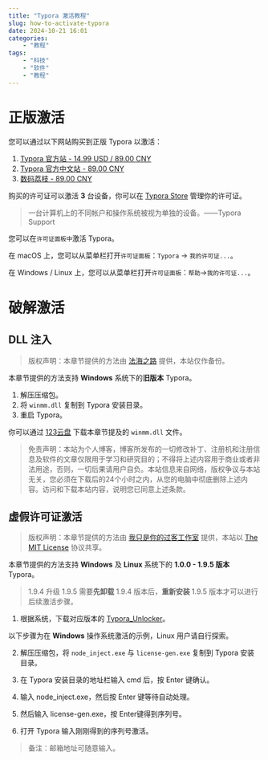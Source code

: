 ```yaml
---
title: "Typora 激活教程"
slug: how-to-activate-typora
date: 2024-10-21 16:01
categories:
    - "教程"
tags:
    - "科技"
    - "软件"
    - "教程"
---
```


# 正版激活

您可以通过以下网站购买到正版 Typora 以激活：

1. [Typora 官方站 - 14.99 USD / 89.00 CNY](https://www.typora.io/)
2. [Typora 官方中文站 - 89.00 CNY](https://typoraio.cn/)
3. [数码荔枝 - 89.00 CNY](https://lizhi.shop/site/products/id/520)

购买的许可证可以激活 **3** 台设备，你可以在 [Typora Store](https://store.typora.io/my) 管理你的许可证。

> 一台计算机上的不同帐户和操作系统被视为单独的设备。——Typora Support

您可以在`许可证面板中`激活 Typora。

在 macOS 上，您可以从菜单栏打开`许可证面板`：`Typora` → `我的许可证...`。

在 Windows / Linux 上，您可以从菜单栏打开`许可证面板`：`帮助`→`我的许可证...`。

# 破解激活

## DLL 注入

> 版权声明：本章节提供的方法由 [法海之路](https://www.fahai.org/) 提供，本站仅作备份。

本章节提供的方法支持 **Windows** 系统下的**旧版本** Typora。

1. 解压压缩包。
2. 将 `winmm.dll` 复制到 Typora 安装目录。
3. 重启 Typora。

你可以通过 [123云盘](https://www.123684.com/s/gAamjv-jOfq3) 下载本章节提及的 `winmm.dll` 文件。

> 免责声明：本站为个人博客，博客所发布的一切修改补丁、注册机和注册信息及软件的文章仅限用于学习和研究目的；不得将上述内容用于商业或者非法用途，否则，一切后果请用户自负。本站信息来自网络，版权争议与本站无关，您必须在下载后的24个小时之内，从您的电脑中彻底删除上述内容。访问和下载本站内容，说明您已同意上述条款。

## 虚假许可证激活

> 版权声明：本章节提供的方法由 [我只是你的过客工作室](https://github.com/743859910) 提供，本站以 [The MIT License](https://opensource.org/license/MIT) 协议共享。

本章节提供的方法支持 **Windows** 及 **Linux** 系统下的 **1.0.0 - 1.9.5 版本** Typora。

> 1.9.4 升级 1.9.5 需要**先卸载** 1.9.4 版本后，**重新安装** 1.9.5 版本才可以进行后续激活步骤。

1. 根据系统，下载对应版本的 [Typora_Unlocker](https://github.com/743859910/Typora_Unlocker/releases/tag/Typora_Unlocker)。

以下步骤为在 **Windows** 操作系统激活的示例，Linux 用户请自行探索。

2. 解压压缩包，将 `node_inject.exe` 与 `license-gen.exe` 复制到 Typora 安装目录。

3. 在 Typora 安装目录的地址栏输入 cmd 后，按 Enter 键确认。
4. 输入 node_inject.exe，然后按 Enter 键等待自动处理。
5. 然后输入 license-gen.exe，按 Enter键得到序列号。
6. 打开 Typora 输入刚刚得到的序列号激活。

> 备注：邮箱地址可随意输入。